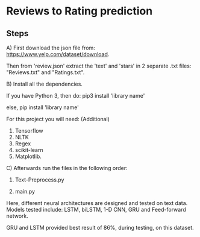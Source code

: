 # Reviews to Rating prediction

## Steps
A) First download the json file from: https://www.yelp.com/dataset/download.

Then from 'review.json' extract the 'text' and 'stars' in 2 separate .txt files: "Reviews.txt" and "Ratings.txt".

B) Install all the dependencies. 

If you have Python 3, then do: pip3 install 'library name'

else, pip install 'library name'

For this project you will need: (Additional)
1) Tensorflow
2) NLTK
3) Regex
4) scikit-learn
5) Matplotlib.

C) Afterwards run the files in the following order:

1) Text-Preprocess.py

2) main.py

Here, different neural architectures are designed and tested on text data. Models tested include: LSTM, biLSTM, 1-D CNN, GRU and Feed-forward network.

GRU and LSTM provided best result of 86%, during testing, on this dataset.

